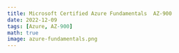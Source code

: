 ```yaml
---
title: Microsoft Certified Azure Fundamentals  AZ-900
date: 2022-12-09
tags: [Azure, AZ-900]
math: true
image: azure-fundamentals.png
---
```

